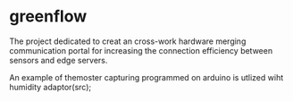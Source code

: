 # greenflow

The project dedicated to creat an cross-work hardware merging communication portal for increasing the connection efficiency between sensors 
and edge servers.

An example of themoster capturing programmed on arduino is utlized wiht humidity adaptor(src);



